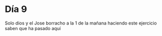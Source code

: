 # Día 9

Solo dios y el Jose borracho a la 1 de la mañana haciendo este ejercicio saben que ha pasado aquí